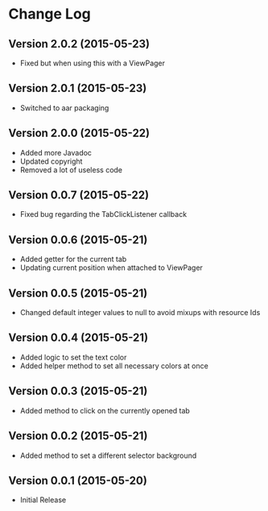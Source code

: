 # Change Log

## Version 2.0.2 (2015-05-23)
* Fixed but when using this with a ViewPager

## Version 2.0.1 (2015-05-23)
* Switched to aar packaging

## Version 2.0.0 (2015-05-22)
* Added more Javadoc
* Updated copyright
* Removed a lot of useless code

## Version 0.0.7 (2015-05-22)
* Fixed bug regarding the TabClickListener callback

## Version 0.0.6 (2015-05-21)
* Added getter for the current tab
* Updating current position when attached to ViewPager

## Version 0.0.5 (2015-05-21)
* Changed default integer values to null to avoid mixups with resource Ids

## Version 0.0.4 (2015-05-21)
* Added logic to set the text color
* Added helper method to set all necessary colors at once

## Version 0.0.3 (2015-05-21)
* Added method to click on the currently opened tab

## Version 0.0.2 (2015-05-21)
* Added method to set a different selector background

## Version 0.0.1 (2015-05-20)
* Initial Release